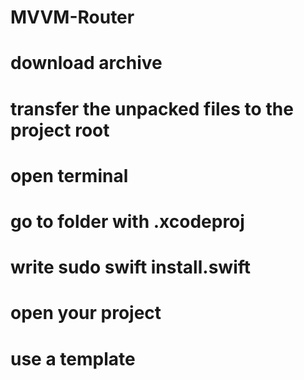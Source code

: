 # MVVM-Router
# download archive
# transfer the unpacked files to the project root
# open terminal 
# go to folder with .xcodeproj
# write sudo swift install.swift
# open your project
# use a template
